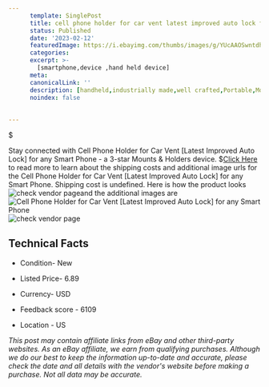 ```yaml
---
      template: SinglePost
      title: cell phone holder for car vent latest improved auto lock for any smart phone
      status: Published
      date: '2023-02-12'
      featuredImage: https://i.ebayimg.com/thumbs/images/g/YUcAAOSwntdhKR2m/s-l225.jpg
      categories: 
      excerpt: >-
        [smartphone,device ,hand held device]
      meta:
      canonicalLink: ''
      description: [handheld,industrially made,well crafted,Portable,Mobile,Compact,Convenient,Lightweight,Maneuverable,Man-portable,Miniature,Carriable,Hand-held,Light,Holdable,Transportable,Mobile device,Pocket-sized,On-the-go,Wireless,Cordless,Compact size,Convenient size, smartphone,device ,hand held device]
      noindex: false
      
        
---
```

$

Stay connected with Cell Phone Holder for Car Vent [Latest Improved Auto Lock] for any Smart Phone - a 3-star Mounts & Holders device.
$[Click Here](https://www.ebay.com/itm/255475809815?hash=item3b7b8b7e17%3Ag%3AYUcAAOSwntdhKR2m&mkevt=1&mkcid=1&mkrid=711-53200-19255-0&campid=%253CePNCampaignId%253E&customid=%253CreferenceId%253E&toolid=10049) to read more to learn about the shipping costs and additional image urls for the Cell Phone Holder for Car Vent [Latest Improved Auto Lock] for any Smart Phone. Shipping cost is undefined. Here is how the product looks ![check vendor page](https://i.ebayimg.com/thumbs/images/g/YUcAAOSwntdhKR2m/s-l225.jpg)and the additional images are![Cell Phone Holder for Car Vent [Latest Improved Auto Lock] for any Smart Phone](https://i.ebayimg.com/images/g/YUcAAOSwntdhKR2m/s-l960.jpg)![check vendor page](https://origin-galleryplus.ebayimg.com/ws/web/255475809815_2_0_1/225x225.jpg,https://origin-galleryplus.ebayimg.com/ws/web/255475809815_3_0_1/225x225.jpg,https://origin-galleryplus.ebayimg.com/ws/web/255475809815_4_0_1/225x225.jpg,https://origin-galleryplus.ebayimg.com/ws/web/255475809815_5_0_1/225x225.jpg,https://origin-galleryplus.ebayimg.com/ws/web/255475809815_6_0_1/225x225.jpg,https://origin-galleryplus.ebayimg.com/ws/web/255475809815_7_0_1/225x225.jpg,https://origin-galleryplus.ebayimg.com/ws/web/255475809815_8_0_1/225x225.jpg,https://origin-galleryplus.ebayimg.com/ws/web/255475809815_9_0_1/225x225.jpg,https://origin-galleryplus.ebayimg.com/ws/web/255475809815_10_0_1/225x225.jpg,https://origin-galleryplus.ebayimg.com/ws/web/255475809815_11_0_1/225x225.jpg,https://origin-galleryplus.ebayimg.com/ws/web/255475809815_12_0_1/225x225.jpg)



 ## Technical Facts 



     
      

 - Condition- New 


      

 - Listed Price- 6.89 


      

 - Currency- USD 


      

 - Feedback score - 6109 


      

 - Location - US 


      
      

 *_This post may contain affiliate links from eBay and other third-party websites. As an eBay affiliate, we earn from qualifying purchases. Although we do our best to keep the information up-to-date and accurate, please check the date and all details with the vendor's website before making a purchase. Not all data may be accurate._*






